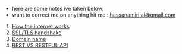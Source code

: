 - here are some notes ive taken below;
- want to correct me on anything hit me : hassanamiri.ai@gmail.com

1.  [How the internet works](/note/internet.md)
2.  [SSL/TLS handshake](/note/SSL_TLS_Handshake.md)
3.  [Domain name](/note/domainName.md)
4.  [REST VS RESTFUL API](/note/restVsRestfulApi.md)
